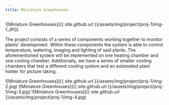 ```yaml
---
title: Miniature Greenhouses
---
```

![Miniature Greenhouses]({{ site.github.url }}/assets/img/project/proj-1/img-1.JPG)

The project consists of a series of components working together to monitor plants' development.
Within these components the system is able to control temperature, watering, imaging and lighting of said plants.
The aforementioned system will be implemented on one heating chamber and one cooling chamber.
Additionally, we have a series of smaller cooling chambers that test a different cooling system and an
automated plant holder for picture taking.

![Miniature Greenhouses]({{ site.github.url }}/assets/img/project/proj-1/img-2.jpg)
![Miniature Greenhouses]({{ site.github.url }}/assets/img/project/proj-1/img-3.jpg)
![Miniature Greenhouses]({{ site.github.url }}/assets/img/project/proj-1/img-4.jpg)
